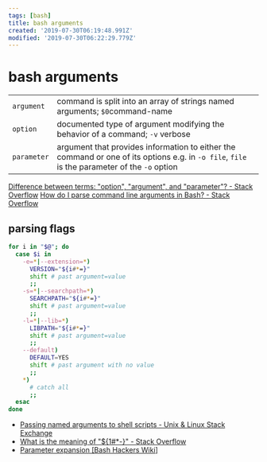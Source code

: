 ```yaml
---
tags: [bash]
title: bash arguments
created: '2019-07-30T06:19:48.991Z'
modified: '2019-07-30T06:22:29.779Z'
---
```


# bash arguments

| | |
|--|--|
| `argument`  | command is split into an array of strings named arguments; `$0`command-name |
| `option`    | documented type of argument modifying the behavior of a command; `-v` verbose |
| `parameter` | argument that provides information to either the command or one  of its options e.g. in `-o file`, `file` is the parameter of the `-o` option |


[Difference between terms: "option", "argument", and "parameter"? - Stack Overflow](http://stackoverflow.com/questions/36495669/difference-between-terms-option-argument-and-parameter)
[How do I parse command line arguments in Bash? - Stack Overflow](http://stackoverflow.com/questions/192249/how-do-i-parse-command-line-arguments-in-bash)

## parsing flags

```sh
for i in "$@"; do
  case $i in
    -e=*|--extension=*)
      VERSION="${i#*=}"
      shift # past argument=value
      ;;
    -s=*|--searchpath=*)
      SEARCHPATH="${i#*=}"
      shift # past argument=value
      ;;
    -l=*|--lib=*)
      LIBPATH="${i#*=}"
      shift # past argument=value
      ;;
    --default)
      DEFAULT=YES
      shift # past argument with no value
      ;;
    *)
      # catch all
      ;;
  esac
done
```

- [Passing named arguments to shell scripts - Unix & Linux Stack Exchange](https://unix.stackexchange.com/a/204927)
- [What is the meaning of "${1#*-}" - Stack Overflow](https://stackoverflow.com/a/41806827)
- [Parameter expansion [Bash Hackers Wiki]](http://wiki.bash-hackers.org/syntax/pe#substring_removal)
